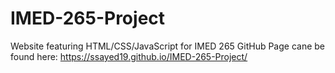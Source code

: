 # IMED-265-Project
Website featuring HTML/CSS/JavaScript for IMED 265
GitHub Page cane be found here: https://ssayed19.github.io/IMED-265-Project/
